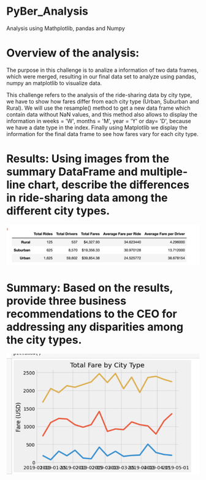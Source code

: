 # PyBer_Analysis
Analysis using Mathplotlib, pandas and Numpy

# Overview of the analysis: 
  The purpose in this challenge is to analize a information of two data frames, which were merged, resulting in our final data set to analyze using pandas, numpy an matplotlib to visualize data.
  
  This challenge refers to the analysis of the ride-sharing data by city type, we have to show how fares differ from each city type (Urban, Suburban and Rural). We will use the resample() method to get a new data frame which contain data without NaN values, and this method also allows to display the information in weeks = 'W', months = 'M', year = 'Y' or day= 'D', because we have a date type in the index.
  Finally using Matplotlib we display the information for the final data frame to see how fares vary for each city type.
  

# Results: Using images from the summary DataFrame and multiple-line chart, describe the differences in ride-sharing data among the different city types.

![summarize_pyber_df](Resources/summarize_pyber_df.png)




# Summary: Based on the results, provide three business recommendations to the CEO for addressing any disparities among the city types.
![Total_fare](Resources/Total_Fare_by_City_Type.png)
